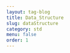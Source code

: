 ```yaml
---
layout: tag-blog
title: Data_Structure
slug: dataStructure
category: std
menu: false
order: 1
---
```

